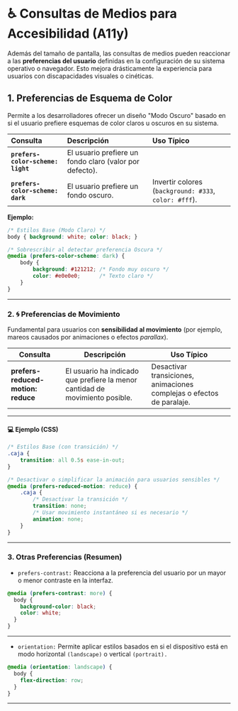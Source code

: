 # ♿ Consultas de Medios para Accesibilidad (A11y)

Además del tamaño de pantalla, las consultas de medios pueden reaccionar a las **preferencias del usuario** definidas en la configuración de su sistema operativo o navegador. Esto mejora drásticamente la experiencia para usuarios con discapacidades visuales o cinéticas.

## 1. Preferencias de Esquema de Color

Permite a los desarrolladores ofrecer un diseño "Modo Oscuro" basado en si el usuario prefiere esquemas de color claros u oscuros en su sistema.

| Consulta | Descripción | Uso Típico |
| :--- | :--- | :--- |
| **`prefers-color-scheme: light`** | El usuario prefiere un fondo claro (valor por defecto). | |
| **`prefers-color-scheme: dark`** | El usuario prefiere un fondo oscuro. | Invertir colores (`background: #333`, `color: #fff`). |

**Ejemplo:**
```css
/* Estilos Base (Modo Claro) */
body { background: white; color: black; }

/* Sobrescribir al detectar preferencia Oscura */
@media (prefers-color-scheme: dark) {
    body {
        background: #121212; /* Fondo muy oscuro */
        color: #e0e0e0;      /* Texto claro */
    }
}
```
---

### 2. 🌀 Preferencias de Movimiento

Fundamental para usuarios con **sensibilidad al movimiento** (por ejemplo, mareos causados por animaciones o efectos *parallax*).

| Consulta | Descripción | Uso Típico |
|-----------|--------------|-------------|
| **prefers-reduced-motion: reduce** | El usuario ha indicado que prefiere la menor cantidad de movimiento posible. | Desactivar transiciones, animaciones complejas o efectos de paralaje. |

---

#### 💻 Ejemplo (CSS)

```css
/* Estilos Base (con transición) */
.caja {
    transition: all 0.5s ease-in-out;
}

/* Desactivar o simplificar la animación para usuarios sensibles */
@media (prefers-reduced-motion: reduce) {
    .caja {
        /* Desactivar la transición */
        transition: none; 
        /* Usar movimiento instantáneo si es necesario */
        animation: none;
    }
}
```
---

### 3. Otras Preferencias (Resumen)

- `prefers-contrast:` Reacciona a la preferencia del usuario por un mayor o menor contraste en la interfaz.
```css
@media (prefers-contrast: more) {
  body {
    background-color: black;
    color: white;
  }
}
```
---

- `orientation:` Permite aplicar estilos basados en si el dispositivo está en modo horizontal `(landscape)` o vertical `(portrait).`

```css
@media (orientation: landscape) {
  body {
    flex-direction: row;
  }
}
```
---


